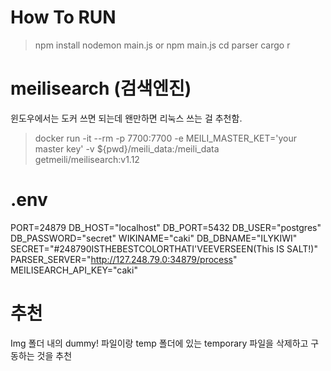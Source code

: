 # How To RUN
> npm install
> nodemon main.js
> or
> npm main.js
> cd parser
> cargo r
# meilisearch (검색엔진)
윈도우에서는 도커 쓰면 되는데 왠만하면 리눅스 쓰는 걸 추천함.
> docker run -it --rm -p 7700:7700 -e MEILI_MASTER_KET='your master key' -v ${pwd}/meili_data:/meili_data getmeili/meilisearch:v1.12
# .env
PORT=24879
DB_HOST="localhost"
DB_PORT=5432
DB_USER="postgres"
DB_PASSWORD="secret"
WIKINAME="caki"
DB_DBNAME="ILYKIWI"
SECRET="#248790ISTHEBESTCOLORTHATI'VEEVERSEEN(This IS SALT!)"
PARSER_SERVER="http://127.248.79.0:34879/process"
MEILISEARCH_API_KEY="caki"
# 추천
Img 폴더 내의 dummy! 파일이랑 temp 폴더에 있는 temporary 파일을 삭제하고 구동하는 것을 추천
